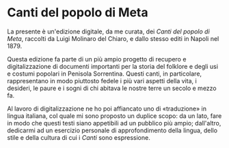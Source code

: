 # Canti del popolo di Meta

La presente è un'edizione digitale, da me curata, dei _Canti del popolo di Meta_, raccolti da Luigi Molinaro del Chiaro, e dallo stesso editi in Napoli nel 1879.

Questa edizione fa parte di un più ampio progetto di recupero e digitalizzazione di documenti importanti per la storia del folklore e degli usi e costumi popolari in Penisola Sorrentina. Questi canti, in particolare, rappresentano in modo piuttosto fedele i più vari aspetti della vita, i desideri, le paure e i sogni di chi abitava le nostre terre un secolo e mezzo fa.

Al lavoro di digitalizzazione ne ho poi affiancato uno di «traduzione» in lingua italiana, col quale mi sono proposto un duplice scopo: da un lato, fare in modo che questi testi siano appetibili ad un pubblico più ampio; dall'altro, dedicarmi ad un esercizio personale di approfondimento della lingua, dello stile e della cultura di cui i _Canti_ sono espressione.

